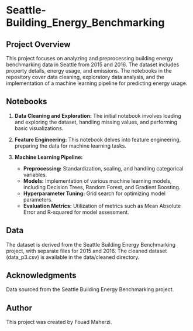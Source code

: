 # Seattle-Building_Energy_Benchmarking

## Project Overview

This project focuses on analyzing and preprocessing building energy benchmarking data in Seattle from 2015 and 2016. The dataset includes property details, energy usage, and emissions. The notebooks in the repository cover data cleaning, exploratory data analysis, and the implementation of a machine learning pipeline for predicting energy usage.

## Notebooks

1. **Data Cleaning and Exploration:** The initial notebook involves loading and exploring the dataset, handling missing values, and performing basic visualizations.

2. **Feature Engineering:** This notebook delves into feature engineering, preparing the data for machine learning tasks.

3. **Machine Learning Pipeline:**

   - **Preprocessing:** Standardization, scaling, and handling categorical variables.
   - **Models:** Implementation of various machine learning models, including Decision Trees, Random Forest, and Gradient Boosting.
   - **Hyperparameter Tuning:** Grid search for optimizing model parameters.
   - **Evaluation Metrics:** Utilization of metrics such as Mean Absolute Error and R-squared for model assessment.

## Data

The dataset is derived from the Seattle Building Energy Benchmarking project, with separate files for 2015 and 2016. The cleaned dataset (data_p3.csv) is available in the data/cleaned directory.

## Acknowledgments

Data sourced from the Seattle Building Energy Benchmarking project.

## Author

This project was created by Fouad Maherzi.
